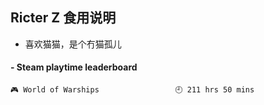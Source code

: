 ## Ricter Z 食用说明
- 喜欢猫猫，是个冇猫孤儿

<!-- steam-box start -->
#### - Steam playtime leaderboard
```text
🎮 World of Warships                 🕘 211 hrs 50 mins
```
<!-- Powered by https://github.com/YouEclipse/steam-box . -->
<!-- steam-box end -->
